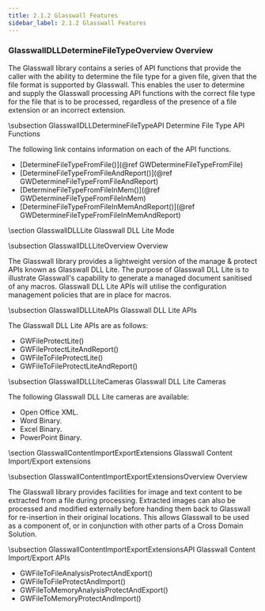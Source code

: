 ```yaml
---
title: 2.1.2 Glasswall Features
sidebar_label: 2.1.2 Glasswall Features
---
```


### GlasswallDLLDetermineFileTypeOverview Overview

The Glasswall library contains a series of API functions that provide the caller with the ability to determine the file type for a given file, given that the file format is supported by Glasswall. This enables the user to determine and supply the Glasswall processing API functions with the correct file type for the file that is to be processed, regardless of the presence of a file extension or an incorrect extension.

\subsection GlasswallDLLDetermineFileTypeAPI Determine File Type API Functions

The following link contains information on each of the API functions.

- [DetermineFileTypeFromFile()](@ref GWDetermineFileTypeFromFile)
- [DetermineFileTypeFromFileAndReport()](@ref GWDetermineFileTypeFromFileAndReport)
- [DetermineFileTypeFromFileInMem()](@ref GWDetermineFileTypeFromFileInMem)
- [DetermineFileTypeFromFileInMemAndReport()](@ref GWDetermineFileTypeFromFileInMemAndReport)

\section GlasswallDLLLite Glasswall DLL Lite Mode

\subsection GlasswallDLLLiteOverview Overview

The Glasswall library provides a lightweight version of the manage & protect APIs known as Glasswall DLL Lite.  The purpose of Glasswall DLL Lite is to illustrate Glasswall's capability to generate a managed document sanitised of any macros.  Glasswall DLL Lite APIs will utilise the configuration management policies that are in place for macros.

\subsection GlasswallDLLLiteAPIs Glasswall DLL Lite APIs

The Glasswall DLL Lite APIs are as follows:

-  GWFileProtectLite()
-  GWFileProtectLiteAndReport()
-  GWFileToFileProtectLite()
-  GWFileToFileProtectLiteAndReport() 

\subsection GlasswallDLLLiteCameras Glasswall DLL Lite Cameras

The following Glasswall DLL Lite cameras are available:

- Open Office XML.
- Word Binary.
- Excel Binary.
- PowerPoint Binary.

\section GlasswallContentImportExportExtensions Glasswall Content Import/Export extensions

\subsection GlasswallContentImportExportExtensionsOverview Overview

The Glasswall library provides facilities for image and text content to be extracted from a file during processing. Extracted images can also be processed and modified externally before handing them back to Glasswall for re-insertion in their original locations. This allows Glasswall to be used as a component of, or in conjunction with other parts of a Cross Domain Solution.

\subsection GlasswallContentImportExportExtensionsAPI Glasswall Content Import/Export APIs 

-  GWFileToFileAnalysisProtectAndExport()
-  GWFileToFileProtectAndImport()
-  GWFileToMemoryAnalysisProtectAndExport()
-  GWFileToMemoryProtectAndImport()


